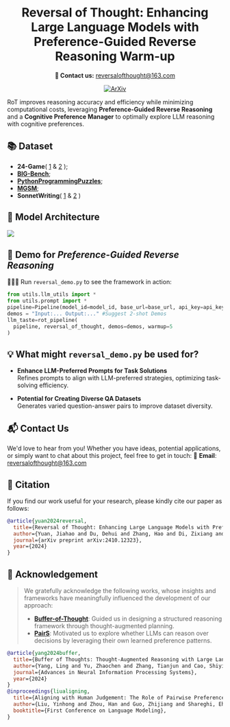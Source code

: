 <h1 align="center"> Reversal of Thought: Enhancing Large Language Models with Preference-Guided Reverse Reasoning Warm-up </h1>
<p align="center"> <strong>💌 Contact us:</strong> <a href="mailto:reversalofthought@163.com">reversalofthought@163.com</a> </p>
<p align='center'>
<a href="https://arxiv.org/pdf/2410.12323"><img src="https://img.shields.io/badge/arXiv-2410.12323-b31b1b.svg" alt="ArXiv"></a>
</p>

RoT improves reasoning accuracy and efficiency while minimizing computational costs, leveraging **Preference-Guided Reverse Reasoning** and a **Cognitive Preference Manager** to optimally explore LLM reasoning with cognitive preferences.

## 📚 Dataset
- **24-Game**( [1](https://github.com/princeton-nlp/tree-of-thought-llm) & [2](https://huggingface.co/datasets/nlile/24-game) );
- [**BIG-Bench**](https://github.com/google/BIG-bench);
- [**PythonProgrammingPuzzles**](https://github.com/microsoft/PythonProgrammingPuzzles);
- [**MGSM**](https://github.com/google-research/url-nlp/tree/main/mgsm);
- **SonnetWriting**( [1](https://huggingface.co/datasets/turingmachine/meta-prompting/viewer/default/SonnetWriting) & [2](https://github.com/iljones00/Shakespearean-Sonnets-GPT) )
## 🧩 Model Architecture
<img src="./asset/Reversal_Of_Thought.png">

## 🚀 Demo for _Preference-Guided Reverse Reasoning_
🎉🎉🎉 Run `reversal_demo.py` to see the framework in action:
```python
from utils.llm_utils import *
from utils.prompt import *
pipeline=Pipeline(model_id=model_id, base_url=base_url, api_key=api_key, prob=True)
demos = "Input:... Output:..." #Suggest 2-shot Demos
llm_taste=rot_pipeline( 
  pipeline, reversal_of_thought, demos=demos, warmup=5
)
```
## 💡 What might `reversal_demo.py` be used for?
- **Enhance LLM-Preferred Prompts for Task Solutions**  
  Refines prompts to align with LLM-preferred strategies, optimizing task-solving efficiency.

- **Potential for Creating Diverse QA Datasets**  
  Generates varied question-answer pairs to improve dataset diversity.

## 📬 Contact Us
We'd love to hear from you! Whether you have ideas, potential applications, or simply want to chat about this project, feel free to get in touch:
💌 **Email**: [reversalofthought@163.com](mailto:reversalofthought@163.com)

## 📖 Citation
If you find our work useful for your research, please kindly cite our paper as follows:
```bibtex
@article{yuan2024reversal,
  title={Reversal of Thought: Enhancing Large Language Models with Preference-Guided Reverse Reasoning Warm-up},
  author={Yuan, Jiahao and Du, Dehui and Zhang, Hao and Di, Zixiang and Naseem, Usman},
  journal={arXiv preprint arXiv:2410.12323},
  year={2024}
}
```

## 🙏 Acknowledgement

>We gratefully acknowledge the following works, whose insights and frameworks have meaningfully influenced the development of our approach:
>- [**Buffer-of-Thought**](https://github.com/YangLing0818/buffer-of-thought-llm): Guided us in designing a structured reasoning framework through thought-augmented planning.
>- [**PairS**](https://github.com/cambridgeltl/PairS): Motivated us to explore whether LLMs can reason over decisions by leveraging their own learned preference patterns.
```bibtex
@article{yang2024buffer,
  title={Buffer of Thoughts: Thought-Augmented Reasoning with Large Language Models},
  author={Yang, Ling and Yu, Zhaochen and Zhang, Tianjun and Cao, Shiyi and Xu, Minkai and Zhang, Wentao and Gonzalez, Joseph E and Cui, Bin},
  journal={Advances in Neural Information Processing Systems},
  year={2024}
}
@inproceedings{liualigning,
  title={Aligning with Human Judgement: The Role of Pairwise Preference in Large Language Model Evaluators},
  author={Liu, Yinhong and Zhou, Han and Guo, Zhijiang and Shareghi, Ehsan and Vuli{\'c}, Ivan and Korhonen, Anna and Collier, Nigel},
  booktitle={First Conference on Language Modeling},
}
```
